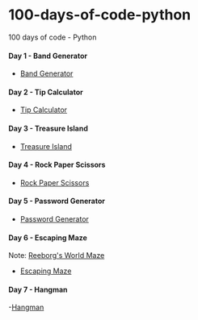 # 100-days-of-code-python
100 days of code - Python

#### Day 1 - Band Generator
- [Band Generator](day_001)

#### Day 2 - Tip Calculator
- [Tip Calculator](day_002)

#### Day 3 - Treasure Island
- [Treasure Island](day_003)

#### Day 4 - Rock Paper Scissors
- [Rock Paper Scissors](day_004)

#### Day 5 - Password Generator
- [Password Generator](day_005)

#### Day 6 - Escaping Maze
Note: [Reeborg's World Maze](https://reeborg.ca/reeborg.html?lang=en&mode=python&menu=worlds%2Fmenus%2Freeborg_intro_en.json&name=Maze&url=worlds%2Ftutorial_en%2Fmaze1.json)
- [Escaping Maze](day_006)

#### Day 7 - Hangman
-[Hangman](day_007)
